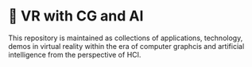 <!-- omit in toc -->
# :robot: VR with CG and AI

This repository is maintained as collections of applications, technology, demos in virtual reality within the era of computer graphcis and artificial intelligence from the perspective of HCI.


